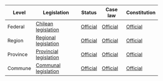 | Level | Legislation | Status | Case law | Constitution |
|---|---|---|---|---|
| Federal | [Chilean legislation](https://www.leychile.cl/) | [Official](https://www.leychile.cl/) | [Official](https://www.leychile.cl/jurisprudencia/) | [Official](https://www.leychile.cl/constitucion/) |
| Region | [Regional legislation](https://www.leychile.cl/) | [Official](https://www.leychile.cl/) | [Official](https://www.leychile.cl/jurisprudencia/) | [Official](https://www.leychile.cl/constitucion/) |
| Province | [Provincial legislation](https://www.leychile.cl/) | [Official](https://www.leychile.cl/) | [Official](https://www.leychile.cl/jurisprudencia/) | [Official](https://www.leychile.cl/constitucion/) |
| Commune | [Communal legislation](https://www.leychile.cl/) | [Official](https://www.leychile.cl/) | [Official](https://www.leychile.cl/jurisprudencia/) | [Official](https://www.leychile.cl/constitucion/) |